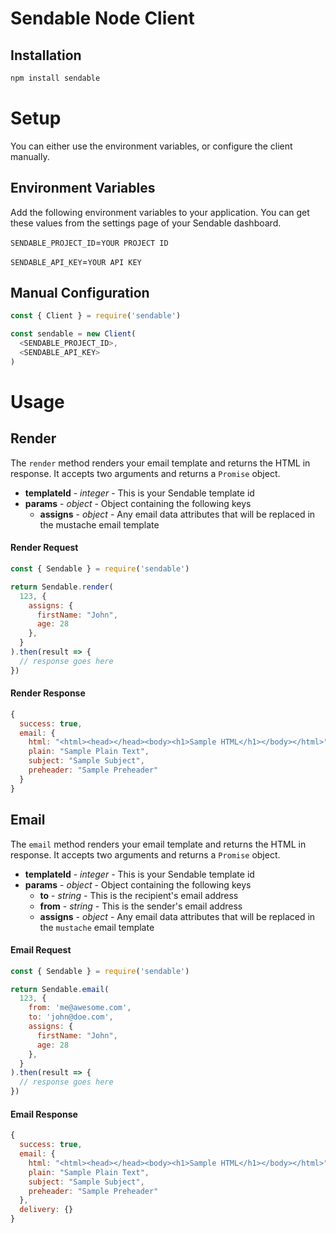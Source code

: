 # Sendable Node Client

## Installation

```bash
npm install sendable
```

# Setup

You can either use the environment variables, or configure the client manually.

## Environment Variables

Add the following environment variables to your application. You can get these values from the settings page of your Sendable dashboard.

`SENDABLE_PROJECT_ID`=`YOUR PROJECT ID`

`SENDABLE_API_KEY`=`YOUR API KEY`

## Manual Configuration

```javascript
const { Client } = require('sendable')

const sendable = new Client(
  <SENDABLE_PROJECT_ID>,
  <SENDABLE_API_KEY>
)
```

# Usage

## Render

The `render` method renders your email template and returns the HTML in response. It accepts two arguments and returns a `Promise` object.

- **templateId** - *integer* - This is your Sendable template id
- **params** - *object* - Object containing the following keys
  - **assigns** - *object* - Any email data attributes that will be replaced in the mustache email template

#### Render Request

```javascript
const { Sendable } = require('sendable')

return Sendable.render(
  123, {
    assigns: {
      firstName: "John",
      age: 28
    },
  }
).then(result => {
  // response goes here
})
```

#### Render Response

```javascript
{
  success: true,
  email: {
    html: "<html><head></head><body><h1>Sample HTML</h1></body></html>",
    plain: "Sample Plain Text",
    subject: "Sample Subject",
    preheader: "Sample Preheader"
  }
}
```

## Email

The `email` method renders your email template and returns the HTML in response. It accepts two arguments and returns a `Promise` object.

- **templateId** - *integer* - This is your Sendable template id
- **params** - *object* - Object containing the following keys
  - **to** - *string* - This is the recipient's email address
  - **from** - *string* - This is the sender's email address
  - **assigns** - *object* - Any email data attributes that will be replaced in the `mustache` email template

#### Email Request
```javascript
const { Sendable } = require('sendable')

return Sendable.email(
  123, {
    from: 'me@awesome.com',
    to: 'john@doe.com',
    assigns: {
      firstName: "John",
      age: 28
    },
  }
).then(result => {
  // response goes here
})
```

#### Email Response

```javascript
{
  success: true,
  email: {
    html: "<html><head></head><body><h1>Sample HTML</h1></body></html>",
    plain: "Sample Plain Text",
    subject: "Sample Subject",
    preheader: "Sample Preheader"
  },
  delivery: {}
}
```
